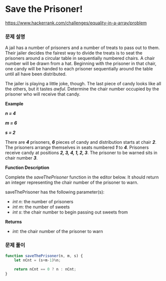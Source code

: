 # Save the Prisoner!

https://www.hackerrank.com/challenges/equality-in-a-array/problem

### 문제 설명

A jail has a number of prisoners and a number of treats to pass out to them. Their jailer decides the fairest way to divide the treats is to seat the prisoners around a circular table in sequentially numbered chairs. A chair number will be drawn from a hat. Beginning with the prisoner in that chair, one candy will be handed to each prisoner sequentially around the table until all have been distributed.

The jailer is playing a little joke, though. The last piece of candy looks like all the others, but it tastes *awful*. Determine the chair number occupied by the prisoner who will receive that candy.

**Example**

***n = 4***

***m = 6***

***s = 2***

There are ***4*** prisoners, ***6*** pieces of candy and distribution starts at chair ***2***. The prisoners arrange themselves in seats numbered ***1*** to ***4***. Prisoners receive candy at positions ***2, 3, 4, 1, 2, 3***. The prisoner to be warned sits in chair number ***3***.

**Function Description**

Complete the *saveThePrisoner* function in the editor below. It should return an integer representing the chair number of the prisoner to warn.

saveThePrisoner has the following parameter(s):

- *int n*: the number of prisoners
- *int m*: the number of sweets
- *int s*: the chair number to begin passing out sweets from

**Returns**

- *int:* the chair number of the prisoner to warn
### 문제 풀이

```jsx
function saveThePrisoner(n, m, s) {
	let nCnt = (s+m-1)%n;

	return nCnt == 0 ? n : nCnt;
}
```
